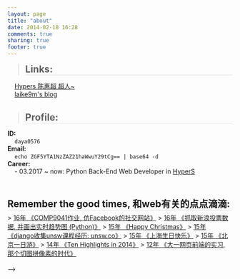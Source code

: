 ```yaml
---
layout: page
title: "about"
date: 2014-02-18 16:28
comments: true
sharing: true
footer: true
---
```



> <h2 style="border-bottom: 1px solid #ddd; position: relative; margin-bottom: 6px; margin-top: 0px"> Links:</h2>
&nbsp;&nbsp;&nbsp;&nbsp;[Hypers 陈惠超 超人~](https://chenhuichao.com/)      
&nbsp;&nbsp;&nbsp;&nbsp;[laike9m's blog](https://laike9m.com)
<br>
<br>

> <h2 style="border-bottom: 1px solid #ddd; position: relative; margin-bottom: 6px; margin-top: 0px"> Profile:</h2>
**ID:**   
&nbsp;&nbsp;&nbsp;&nbsp;`daya0576`    
**Email:**    
&nbsp;&nbsp;&nbsp;&nbsp;`echo ZGF5YTA1NzZAZ21haWwuY29tCg== | base64 -d`    
**Career:**   
&nbsp;&nbsp;&nbsp;&nbsp;- 03.2017 ~ now: Python Back-End Web Developer in [HyperS](http://www.hypers.com/)   
<br>
<br>


<!--> <h2 style="border-bottom: 1px solid #ddd; position: relative; margin-bottom: 6px; margin-top: 0px"> Remember the good times, 和web有关的点点滴滴:</h2>

> <a target='_blank' href="http://m.unsw.co">16年 《COMP9041作业, 仿Facebook的社交网站》</a>   

> <a target='_blank' href="http://www.unsw.co/wings">16年 《抓取新浪投票数据, 并画出实时趋势图 (Python)》</a>   

> <a target='_blank' href="http://changchen.me/blog/20151225/ten-highlight-in-2015/">15年 《Happy Christmas<i class="fa fa-tree"></i>》</a>   

> <a target='_blank' href="http://www.unsw.co">15年 《django收集unsw课程经历: unsw.co》</a>   

> <a target='_blank' href="http://changchen.me/love/Shanghai2015">15年 《上海生日快乐<i class="fa fa-birthday-cake"></i>》</a>    

> <a target='_blank' href="http://changchen.me/love/beijin/album/mobile.html">15年 《北京一日游<i class="fa fa-tripadvisor" aria-hidden="true"></i>》</a>   

> <a target='_blank' href="http://changchen.me/blog/20150106/ten-highlights-in-2014/">14年 《Ten Highlights in 2014》</a>    

> <a target='_blank' href="http://www.changchen.me/love/fresh/">12年 《大一网页前端的实习, 那个切图拼像素的时代》</a>    

<br><br>
-->

